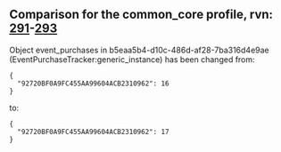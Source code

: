 ## Comparison for the common_core profile, rvn: [291](https://github.com/PRO100KatYT/FortniteProfileRevisions/tree/main/profiles/common_core/291%20common_core.json)-[293](https://github.com/PRO100KatYT/FortniteProfileRevisions/tree/main/profiles/common_core/293%20common_core.json)

Object event_purchases in b5eaa5b4-d10c-486d-af28-7ba316d4e9ae (EventPurchaseTracker:generic_instance) has been changed from:

```
{
  "92720BF0A9FC455AA99604ACB2310962": 16
}
```

to:

```
{
  "92720BF0A9FC455AA99604ACB2310962": 17
}
```

<br><br>
